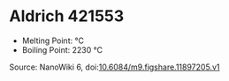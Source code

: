 <a name="material" />

# Aldrich 421553
<script type="application/ld+json">
  {
    "@context": "https://schema.org/",
    "@type": "ChemicalSubstance",
    "@id": "https://egonw.github.io/nanowiki/nanowiki364.html#material",
    "http://purl.org/dc/terms/conformsTo":
      {
        "@type": "CreativeWork",
        "@id": "https://bioschemas.org/profiles/ChemicalSubstance/0.4-RELEASE/"
      },
    "identfier": "364",
    "name": "Aldrich 421553",
    "url": "https://egonw.github.io/nanowiki/nanowiki364.html#material",
    "sameAs": "http://127.0.0.1/mediawiki/index.php/Special:URIResolver/Aldrich_421553"
  }
</script>


* Melting Point:  °C
* Boiling Point: 2230 °C


Source: NanoWiki 6, doi:[10.6084/m9.figshare.11897205.v1](https://doi.org/10.6084/m9.figshare.11897205.v1)
